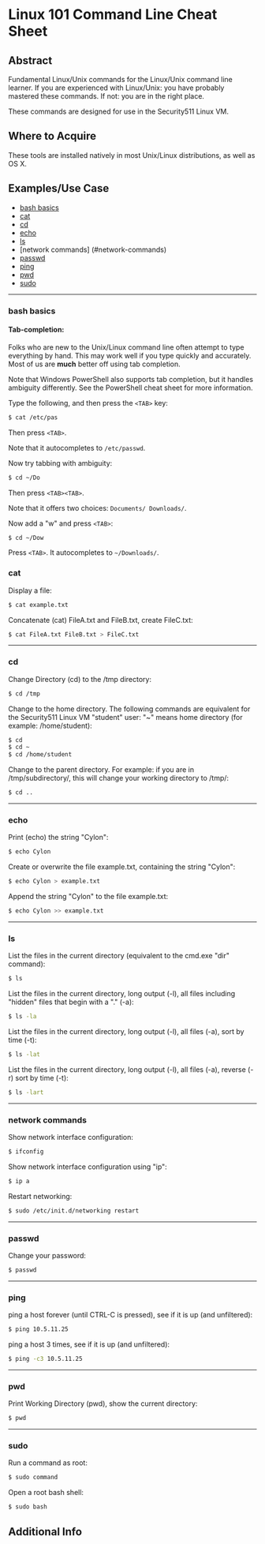 Linux 101 Command Line Cheat Sheet
========
Abstract
---------
Fundamental Linux/Unix commands for the Linux/Unix command line learner. If you are experienced with Linux/Unix: you have probably mastered these commands. If not: you are in the right place.

These commands are designed for use in the Security511 Linux VM.

Where to Acquire
---------
These tools are installed natively in most Unix/Linux distributions, as well as OS X.

Examples/Use Case
---------
* [bash basics](#bash-basics)
* [cat](#cat)
* [cd](#cd)
* [echo](#echo)
* [ls](#ls)
* [network commands] (#network-commands)
* [passwd](#passwd)
* [ping](#ping)
* [pwd](#pwd)
* [sudo](#sudo)

---------
### bash basics
#### Tab-completion:
Folks who are new to the Unix/Linux command line often attempt to type everything by hand. This may work well if you type quickly and accurately. Most of us are **much** better off using tab completion.

Note that Windows PowerShell also supports tab completion, but it handles ambiguity differently. See the PowerShell cheat sheet for more information.

Type the following, and then press the `<TAB>` key:
```bash
$ cat /etc/pas
```
Then press `<TAB>`.

Note that it autocompletes to `/etc/passwd`.

Now try tabbing with ambiguity:
```bash
$ cd ~/Do
```
Then press `<TAB><TAB>`.

Note that it offers two choices: `Documents/ Downloads/`.

Now add a "w" and press `<TAB>`:
```bash
$ cd ~/Dow
```
Press `<TAB>`. It autocompletes to `~/Downloads/`.

### cat
Display a file:
```bash
$ cat example.txt
```
Concatenate (cat) FileA.txt and FileB.txt, create FileC.txt:
```bash
$ cat FileA.txt FileB.txt > FileC.txt
```
---------
### cd
Change Directory (cd) to the /tmp directory:
```bash
$ cd /tmp
```
Change to the home directory. The following commands are equivalent for the Security511 Linux VM "student" user: "~" means home directory (for example: /home/student):
```bash
$ cd
$ cd ~
$ cd /home/student
```
Change to the parent directory. For example: if you are in /tmp/subdirectory/, this will change your working directory to /tmp/:
```bash
$ cd ..
```
---------
### echo
Print (echo) the string "Cylon":
```bash
$ echo Cylon
```
Create or overwrite the file example.txt, containing the string "Cylon":
```bash
$ echo Cylon > example.txt
```
Append the string "Cylon" to the file example.txt:
```bash
$ echo Cylon >> example.txt
```

---------
### ls
List the files in the current directory (equivalent to the cmd.exe "dir" command):
```bash
$ ls
```
List the files in the current directory, long output (-l), all files including "hidden" files that begin with a "." (-a):
```bash
$ ls -la
```
List the files in the current directory, long output (-l), all files (-a), sort by time (-t):
```bash
$ ls -lat
```
List the files in the current directory, long output (-l), all files (-a), reverse (-r) sort by time (-t):
```bash
$ ls -lart
```
---------
### network commands
Show network interface configuration:
```bash
$ ifconfig
```
Show network interface configuration using "ip":
```bash
$ ip a
```
Restart networking:
```bash
$ sudo /etc/init.d/networking restart
```
---------
### passwd
Change your password:
```bash
$ passwd
```
---------
### ping
ping a host forever (until CTRL-C is pressed), see if it is up (and unfiltered):
```bash
$ ping 10.5.11.25
```
ping a host 3 times, see if it is up (and unfiltered):
```bash
$ ping -c3 10.5.11.25
```
---------
### pwd
Print Working Directory (pwd), show the current directory:
```bash
$ pwd
```
---------
### sudo
Run a command as root:
```bash
$ sudo command
```
Open a root bash shell:
```bash
$ sudo bash
```
Additional Info
--------------
